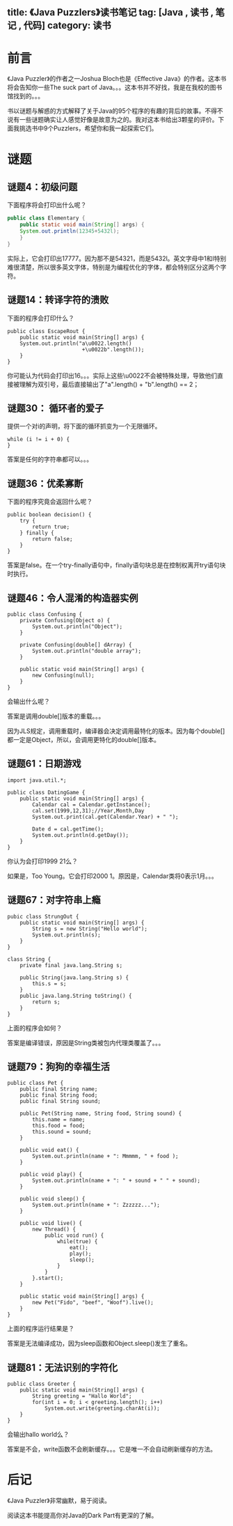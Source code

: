 title: 《Java Puzzlers》读书笔记
tag: [Java , 读书 , 笔记 , 代码]
category: 读书
------

# 前言
《Java Puzzler》的作者之一Joshua Bloch也是《Effective Java》的作者。这本书将会告知你一些The suck part of Java。。。这本书并不好找，我是在我校的图书馆找到的。。。

书以谜题与解惑的方式解释了关于Java的95个程序的有趣的背后的故事。不得不说有一些谜题确实让人感觉好像是故意为之的。我对这本书给出3颗星的评价。下面我挑选书中9个Puzzlers，希望你和我一起探索它们。


# 谜题

## 谜题4：初级问题

下面程序将会打印出什么呢？

```java
public class Elementary {
	public static void main(String[] args) {
	System.out.println(12345+5432l);
	}
}
```
实际上，它会打印出17777。因为那不是54321，而是5432l。英文字母中1和l特别难很清楚，所以很多英文字体，特别是为编程优化的字体，都会特别区分这两个字符。

## 谜题14：转译字符的溃败
下面的程序会打印什么？
```
public class EscapeRout {
	public static void main(String[] args) {
	System.out.println("a\u0022.length()
						+\u0022b".length());
	}
}
```
你可能认为代码会打印出16。。。实际上这些\u0022不会被特殊处理，导致他们直接被理解为双引号，最后直接输出了"a".length() + "b".length() == 2；


## 谜题30： 循环者的爱子

提供一个对i的声明，将下面的循环抓变为一个无限循环。

```
while (i != i + 0) {
}
```

答案是任何的字符串都可以。。。


## 谜题36：优柔寡断

下面的程序究竟会返回什么呢？

```
public boolean decision() {
	try {
		return true;
	} finally {
		return false;
	}
}
```

答案是false。在一个try-finally语句中，finally语句块总是在控制权离开try语句块时执行。


## 谜题46：令人混淆的构造器实例

```
public class Confusing {
	private Confusing(Object o) {
		System.out.println("Object");
	}
	
	private Confusing(double[] dArray) {
		System.out.println("double array");
	}
	
	public static void main(String[] args) {
		new Confusing(null);
	}
}
```

会输出什么呢？

答案是调用double[]版本的重载。。。

因为JLS规定，调用重载时，编译器会决定调用最特化的版本。因为每个double[]都一定是Object，所以，会调用更特化的double[]版本。


## 谜题61：日期游戏

```
import java.util.*;

public class DatingGame {
	public static void main(String[] args) {
		Calendar cal = Calendar.getInstance();
		cal.set(1999,12,31);//Year,Month,Day
		System.out.print(cal.get(Calendar.Year) + " ");
		
		Date d = cal.getTime();
		System.out.println(d.getDay());
	}
}

```

你认为会打印1999 21么？

如果是，Too Young。它会打印2000 1。原因是，Calendar类将0表示1月。。。


## 谜题67：对字符串上瘾

```
pubic class StrungOut {
	public static void main(String[] args) {
		String s = new String("Hello world");
		System.out.println(s);
	}
}

class String {
	private final java.lang.String s;
	
	public String(java.lang.String s) {
		this.s = s;
	}
	public java.lang.String toString() {
		return s;
	}
}
```

上面的程序会如何？

答案是编译错误，原因是String类被包内代理类覆盖了。。。

## 谜题79：狗狗的幸福生活

```
public class Pet {
	public final String name;
	public final String food;
	public final String sound;
	
	public Pet(String name, String food, String sound) {
		this.name = name;
		this.food = food;
		this.sound = sound;
	}
	
	public void eat() {
		System.out.println(name + ": Mmmmm, " + food );
	}
	
	public void play() {
		System.out.println(name + ": " + sound + " " + sound);
	}
	
	public void sleep() {
		System.out.println(name + ": Zzzzzz...");
	}
	
	public void live() {
		new Thread() {
			public void run() {
				while(true) {
					eat();
					play();
					sleep();
				}
			}
		}.start();
	}
	
	public static void main(String[] args) {
		new Pet("Fido", "beef", "Woof").live();
	}
}
```

上面的程序运行结果是？

答案是无法编译成功，因为sleep函数和Object.sleep()发生了重名。

## 谜题81：无法识别的字符化
```
public class Greeter {
	public static void main(String[] args) {
		String greeting = "Hallo World";
		for(int i = 0; i < greeting.length(); i++)
			System.out.write(greeting.charAt(i));
	}
}
```

会输出hallo world么？

答案是不会，write函数不会刷新缓存。。。它是唯一不会自动刷新缓存的方法。

# 后记

《Java Puzzler》非常幽默，易于阅读。

阅读这本书能提高你对Java的Dark Part有更深的了解。